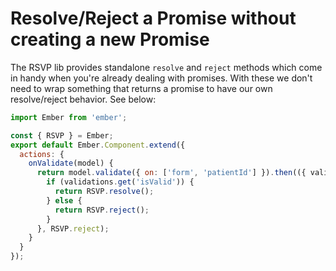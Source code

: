 # Resolve/Reject a Promise without creating a new Promise

The RSVP lib provides standalone `resolve` and `reject` methods which come in handy when you're already dealing with promises. With these we don't need to wrap something that returns a promise to have our own resolve/reject behavior. See below:

```javascript
import Ember from 'ember';

const { RSVP } = Ember;
export default Ember.Component.extend({
  actions: {
    onValidate(model) {
      return model.validate({ on: ['form', 'patientId'] }).then(({ validations }) => {
        if (validations.get('isValid')) {
          return RSVP.resolve();
        } else {
          return RSVP.reject();
        }
      }, RSVP.reject);
    }
  }
});
```
